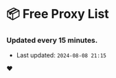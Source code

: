 # :package: Free Proxy List
### Updated every 15 minutes.

- Last updated: `2024-08-08 21:15`

:heart:
